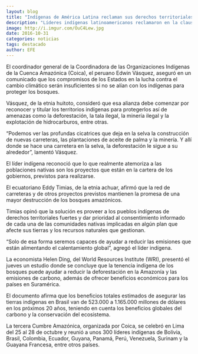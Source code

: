 ```yaml
---
layout: blog
title: "Indígenas de América Latina reclaman sus derechos territoriales para conservar la Amazonía"
description: "Líderes indígenas latinoamericanos reclamaron en la clausura de la tercera Cumbre Amazónica que los Gobiernos reconozcan los derechos territoriales de los pueblos nativos como medida para conservar la Amazonía y frenar así las consecuencias y efectos del cambio climático."
image: http://i.imgur.com/OuC4Lew.jpg
date: 2016-10-31
categories: noticias
tags: destacado
author: EFE
---
```


El coordinador general de la Coordinadora de las Organizaciones Indígenas de la Cuenca Amazónica (Coica), el peruano Edwin Vásquez, aseguró en un comunicado que los compromisos de los Estados en la lucha contra el cambio climático serán insuficientes si no se alían con los indígenas para proteger los bosques.

Vásquez, de la etnia huitoto, consideró que esa alianza debe comenzar por reconocer y titular los territorios indígenas para protegerlos así de amenazas como la deforestación, la tala ilegal, la minería ilegal y la explotación de hidrocarburos, entre otras.

“Podemos ver las profundas cicatrices que deja en la selva la construcción de nuevas carreteras, las plantaciones de aceite de palma y la minería. Y allí donde se hace una carretera en la selva, la deforestación le sigue a su alrededor”, lamentó Vásquez.

El líder indígena reconoció que lo que realmente atemoriza a las poblaciones nativas son los proyectos que están en la cartera de los gobiernos, previstos para realizarse.

El ecuatoriano Eddy Timias, de la etnia achuar, afirmó que la red de carreteras y de otros proyectos previstos mantienen la promesa de una mayor destrucción de los bosques amazónicos.

Timias opinó que la solución es proveer a los pueblos indígenas de derechos territoriales fuertes y dar prioridad al consentimiento informado de cada una de las comunidades nativas implicadas en algún plan que afecte sus tierras y los recursos naturales que gestionan.

“Solo de esa forma seremos capaces de ayudar a reducir las emisiones que están alimentando el calentamiento global”, agregó el líder indígena.

La economista Helen Ding, del World Resources Institute (WRI), presentó el jueves un estudio donde se concluye que la tenencia indígena de los bosques puede ayudar a reducir la deforestación en la Amazonía y las emisiones de carbono, además de ofrecer beneficios económicos para los países en Suramérica.

El documento afirma que los beneficios totales estimados de asegurar las tierras indígenas en Brasil van de 523.000 a 1.165.000 millones de dólares en los próximos 20 años, teniendo en cuenta los beneficios globales del carbono y la conservación del ecosistema.

La tercera Cumbre Amazónica, organizada por Coica, se celebró en Lima del 25 al 28 de octubre y reunió a unos 300 líderes indígenas de Bolivia, Brasil, Colombia, Ecuador, Guyana, Panamá, Perú, Venezuela, Surinam y la Guayana Francesa, entre otros países.
